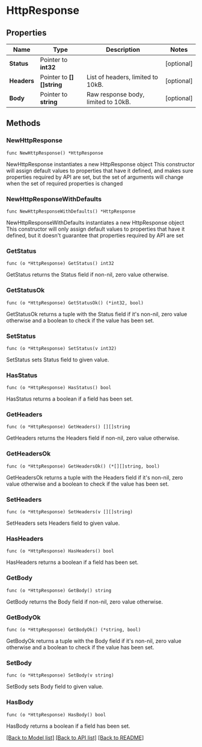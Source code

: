 # HttpResponse

## Properties

Name | Type | Description | Notes
------------ | ------------- | ------------- | -------------
**Status** | Pointer to **int32** |  | [optional] 
**Headers** | Pointer to **[][]string** | List of headers, limited to 10kB. | [optional] 
**Body** | Pointer to **string** | Raw response body, limited to 10kB. | [optional] 

## Methods

### NewHttpResponse

`func NewHttpResponse() *HttpResponse`

NewHttpResponse instantiates a new HttpResponse object
This constructor will assign default values to properties that have it defined,
and makes sure properties required by API are set, but the set of arguments
will change when the set of required properties is changed

### NewHttpResponseWithDefaults

`func NewHttpResponseWithDefaults() *HttpResponse`

NewHttpResponseWithDefaults instantiates a new HttpResponse object
This constructor will only assign default values to properties that have it defined,
but it doesn't guarantee that properties required by API are set

### GetStatus

`func (o *HttpResponse) GetStatus() int32`

GetStatus returns the Status field if non-nil, zero value otherwise.

### GetStatusOk

`func (o *HttpResponse) GetStatusOk() (*int32, bool)`

GetStatusOk returns a tuple with the Status field if it's non-nil, zero value otherwise
and a boolean to check if the value has been set.

### SetStatus

`func (o *HttpResponse) SetStatus(v int32)`

SetStatus sets Status field to given value.

### HasStatus

`func (o *HttpResponse) HasStatus() bool`

HasStatus returns a boolean if a field has been set.

### GetHeaders

`func (o *HttpResponse) GetHeaders() [][]string`

GetHeaders returns the Headers field if non-nil, zero value otherwise.

### GetHeadersOk

`func (o *HttpResponse) GetHeadersOk() (*[][]string, bool)`

GetHeadersOk returns a tuple with the Headers field if it's non-nil, zero value otherwise
and a boolean to check if the value has been set.

### SetHeaders

`func (o *HttpResponse) SetHeaders(v [][]string)`

SetHeaders sets Headers field to given value.

### HasHeaders

`func (o *HttpResponse) HasHeaders() bool`

HasHeaders returns a boolean if a field has been set.

### GetBody

`func (o *HttpResponse) GetBody() string`

GetBody returns the Body field if non-nil, zero value otherwise.

### GetBodyOk

`func (o *HttpResponse) GetBodyOk() (*string, bool)`

GetBodyOk returns a tuple with the Body field if it's non-nil, zero value otherwise
and a boolean to check if the value has been set.

### SetBody

`func (o *HttpResponse) SetBody(v string)`

SetBody sets Body field to given value.

### HasBody

`func (o *HttpResponse) HasBody() bool`

HasBody returns a boolean if a field has been set.


[[Back to Model list]](../README.md#documentation-for-models) [[Back to API list]](../README.md#documentation-for-api-endpoints) [[Back to README]](../README.md)


